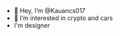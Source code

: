 - 👋 Hey, I’m @Kauancs017
- 👀 I’m interested in crypto and cars
- I'm designer
  
<!---
Kauancs017/Kauancs017 is a ✨ special ✨ repository because its `README.md` (this file) appears on your GitHub profile.
You can click the Preview link to take a look at your changes.
--->
